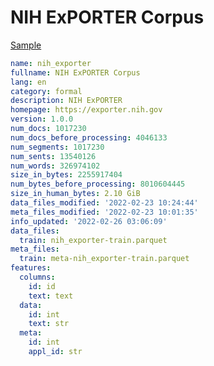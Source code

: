 # NIH ExPORTER Corpus
 
[Sample](../sample/nih_exporter.txt)
 
<!-- MARKDOWN-AUTO-DOCS:START (CODE:src=../../../ekorpkit/resources/corpora/nih_exporter.yaml) -->
<!-- The below code snippet is automatically added from ../../../ekorpkit/resources/corpora/nih_exporter.yaml -->
```yaml
name: nih_exporter
fullname: NIH ExPORTER Corpus
lang: en
category: formal
description: NIH ExPORTER
homepage: https://exporter.nih.gov
version: 1.0.0
num_docs: 1017230
num_docs_before_processing: 4046133
num_segments: 1017230
num_sents: 13540126
num_words: 326974102
size_in_bytes: 2255917404
num_bytes_before_processing: 8010604445
size_in_human_bytes: 2.10 GiB
data_files_modified: '2022-02-23 10:24:44'
meta_files_modified: '2022-02-23 10:01:35'
info_updated: '2022-02-26 03:06:09'
data_files:
  train: nih_exporter-train.parquet
meta_files:
  train: meta-nih_exporter-train.parquet
features:
  columns:
    id: id
    text: text
  data:
    id: int
    text: str
  meta:
    id: int
    appl_id: str
```
<!-- MARKDOWN-AUTO-DOCS:END -->
